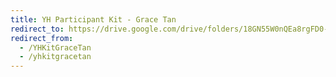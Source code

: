 ```yaml
---
title: YH Participant Kit - Grace Tan
redirect_to: https://drive.google.com/drive/folders/18GN55W0nQEa8rgFD0-kzcgZvF2bD8sLg?usp=sharing
redirect_from: 
  - /YHKitGraceTan
  - /yhkitgracetan
---
```

